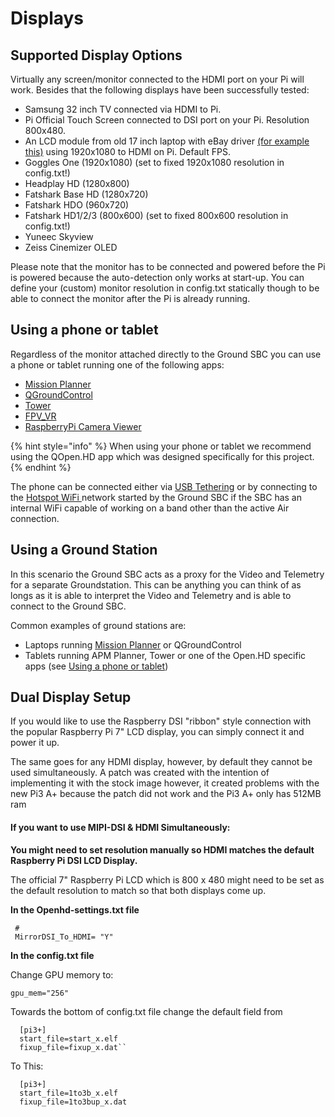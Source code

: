 # Displays

## Supported Display Options

Virtually any screen/monitor connected to the HDMI port on your Pi will work. Besides that the following displays have been successfully tested:

* Samsung 32 inch TV connected via HDMI to Pi.
* Pi Official Touch Screen connected to DSI port on your Pi. Resolution 800x480.
* An LCD module from old 17 inch laptop with eBay driver [\(for example this\)](http://www.ebay.com/itm/HDMI-VGA-2AV-Lcd-controller-Board-VS-TY2662-V1-for-LCD-panel-Only-driver-board-/181596796562?hash=item2a48033692:g:TGEAAOSwQJhUdwFZ) using 1920x1080 to HDMI on Pi. Default FPS.
* Goggles One \(1920x1080\) \(set to fixed 1920x1080 resolution in config.txt!\)
* Headplay HD \(1280x800\)
* Fatshark Base HD \(1280x720\)
* Fatshark HDO \(960x720\)
* Fatshark HD1/2/3 \(800x600\) \(set to fixed 800x600 resolution in config.txt!\)
* Yuneec Skyview
* Zeiss Cinemizer OLED

Please note that the monitor has to be connected and powered before the Pi is powered because the auto-detection only works at start-up. You can define your \(custom\) monitor resolution in config.txt statically though to be able to connect the monitor after the Pi is already running.

## Using a phone or tablet

Regardless of the monitor attached directly to the Ground SBC you can use a phone or tablet running one of the following apps:

* [Mission Planner](../ground-station-software/mission-planner.md)
* [QGroundControl](../ground-station-software/qgroundcontrol.md)
* [Tower](../ground-station-software/tower.md)
* [FPV\_VR](../ground-station-software/fpv_vr.md)
* [RaspberryPi Camera Viewer](../ground-station-software/raspberrypi-camera-viewer.md)

{% hint style="info" %}
When using your phone or tablet we recommend using the QOpen.HD app which was designed specifically for this project.
{% endhint %}

The phone can be connected either via [USB Tethering](../advanced-setup/usb-tethering.md) or by connecting to the [Hotspot WiFi ](../advanced-setup/wifi-hotspot.md)network started by the Ground SBC if the SBC has an internal WiFi capable of working on a band other than the active Air connection.

## Using a Ground Station

In this scenario the Ground SBC acts as a proxy for the Video and Telemetry for a separate Groundstation. This can be anything you can think of as longs as it is able to interpret the Video and Telemetry and is able to connect to the Ground SBC.

Common examples of ground stations are:

* Laptops running [Mission Planner](../ground-station-software/mission-planner.md) or QGroundControl
* Tablets running APM Planner, Tower or one of the Open.HD specific apps \(see [Using a phone or tablet](displays.md#using-a-phone-or-tablet)\)

## Dual Display Setup

If you would like to use the Raspberry DSI "ribbon" style connection with the popular Raspberry Pi 7" LCD display, you can simply connect it and power it up.

The same goes for any HDMI display, however, by default they cannot be used simultaneously. A patch was created with the intention of implementing it with the stock image however, it created problems with the new Pi3 A+ because the patch did not work and the Pi3 A+ only has 512MB ram

#### If you want to use MIPI-DSI & HDMI Simultaneously:

**You might need to set resolution manually so HDMI matches the default Raspberry Pi DSI LCD Display.**

The official 7" Raspberry Pi LCD which is 800 x 480 might need to be set as the default resolution to match so that both displays come up.

**In the Openhd-settings.txt file**

```text
 #
 MirrorDSI_To_HDMI= "Y"
```

**In the config.txt file**

Change GPU memory to:

```text
gpu_mem="256"
```

Towards the bottom of config.txt file change the default field from

```text
  [pi3+]
  start_file=start_x.elf
  fixup_file=fixup_x.dat``
```

To This:

```text
  [pi3+]
  start_file=1to3b_x.elf
  fixup_file=1to3bup_x.dat
```


